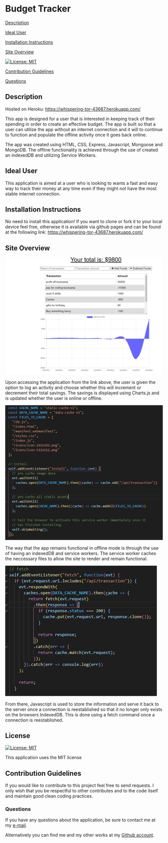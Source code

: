 # Budget Tracker

[Description](#description) 

[Ideal User](#ideal-user)

[Installation Instructions](#installation-instructions) 

[Site Overview](#site-overview) 
  
[![License: MIT](https://img.shields.io/badge/License-MIT-blue.svg)](https://opensource.org/licenses/MIT)

[Contribution Guidelines](#contribution-guidelines) 
 
[Questions](#questions)


## Description

Hosted on Heroku: https://whispering-tor-43687.herokuapp.com/

This app is designed for a user that is interested in keeping track of their spending in order to create an effective budget.  The app is built so that a user can utilize the app without an internet connection and it will to continue to function and populate the offline activity once it goes back online.  

The app was created using HTML, CSS, Express, Javascript, Mongoose and MongoDB.  The offline functionality is achieved through the use of created an indexedDB and utilizing Service Workers.  

## Ideal User

This application is aimed at a user who is looking to 
wants a fast and easy way to track their money at any time
even if they might not have the most stable internet connection.  

## Installation Instructions

No need to install this application! If you want to clone or fork it to your local device feel free, otherwise it is available via github pages and can be found at the following link: https://whispering-tor-43687.herokuapp.com/

## Site Overview

![Overall Image](public/images/homepage.png)

Upon accessing the application from the link above, the user is given the option to log an activity and choose whether this will increment or decrement their total savings.  The savings is displayed using Charts.js and is updated whether the user is online or offline.  

![add workout image](public/images/cache.png)

The way that the app remains functional in offline mode is through the use of having an indexedDB and service workers.  The service worker caches the neccessary files to allow the site to render and remain functional.  

![dashboard image](public/images/fetch.png)

From there, Javascript is used to store the information and serve it back to the server once a connection is reestablished so that it no longer only exists on the browsers IndexedDB.  This is done using a fetch command once a connection is reestablished.  


## License

[![License: MIT](https://img.shields.io/badge/License-MIT-blue.svg)](https://opensource.org/licenses/MIT)

This application uses the MIT license

## Contribution Guidelines

If you would like to contribute to this project feel free to send requests.  I only wish that you be respectful to other contributes and to the code itself and maintain good clean coding practices. 

### Questions

If you have any questions about the application, be sure to contact me at my [e-mail](mailto:smonagha@conncoll.edu).

Alternatively you can find me and my other works at my [Github account](https://github.com/seanmonaghan).
